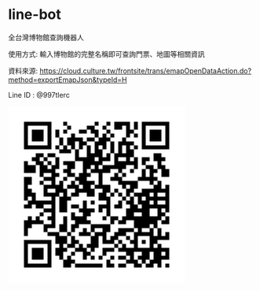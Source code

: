 # line-bot

全台灣博物館查詢機器人

使用方式: 輸入博物館的完整名稱即可查詢門票、地圖等相關資訊

資料來源: https://cloud.culture.tw/frontsite/trans/emapOpenDataAction.do?method=exportEmapJson&typeId=H

Line ID : @997tlerc

![image](https://github.com/abc3675878/linebot/blob/master/qrcode.png)
